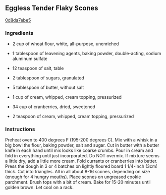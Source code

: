 ## Eggless Tender Flaky Scones

[0d8da7ebe5](http://www.food.com/recipe/eggless-tender-flaky-scones-336946)

### Ingredients

 - 2 cup of wheat flour, white, all-purpose, unenriched

 - 1 tablespoon of leavening agents, baking powder, double-acting, sodium aluminum sulfate

 - 12 teaspoon of salt, table

 - 2 tablespoon of sugars, granulated

 - 5 tablespoon of butter, without salt

 - 1 cup of cream, whipped, cream topping, pressurized

 - 34 cup of cranberries, dried, sweetened

 - 2 teaspoon of cream, whipped, cream topping, pressurized

### Instructions

Preheat oven to 400 degrees F (195-200 degrees C). Mix with a whisk in a big bowl the flour, baking powder, salt and sugar. Cut in butter with a butter knife in each hand until mix looks like coarse crumbs. Pour in cream and fold in everything until just incorporated. Do NOT overmix. If mixture seems a little dry, add a little more cream. Fold currants or cranberries into batter. Press the dough in 3 or 4 batches on lightly floured board 1 1/4-inch (3cm) thick. Cut into triangles. All in all about 8-16 scones, depending on size (enough for 4 hungry mouths). Place scones on ungreased cookie parchment. Brush tops with a bit of cream. Bake for 15-20 minutes until golden brown. Let cool on a rack.